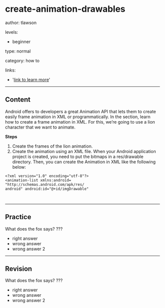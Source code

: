 # create-animation-drawables
author: tlawson

levels:

  - beginner

type: normal

category: how to

links:

  - '[link to learn more](https://enki.com)'

---
## Content

Android offers to developers a great Animation API that lets them to create easily frame animation in XML or programmatically. In the section, learn how to create a frame animation in XML. For this, we’re going to use a lion character that we want to animate.

**Steps**
1. Create the frames of the lion animation. 
2. Create the animation using an XML file. 
When your Android application project is created, you need to put the bitmaps in a res/drawable directory. Then, you can create the Animation in XML like the following below:

```
<?xml version="1.0" encoding="utf-8"?>
<animation-list xmlns:android=
"http://schemas.android.com/apk/res/
android" android:id="@+id/imgDrawable"



```

---
## Practice

What does the fox says?
???

* right answer
* wrong answer
* wrong answer 2

---
## Revision

What does the fox says?
???

* right answer
* wrong answer
* wrong answer 2
